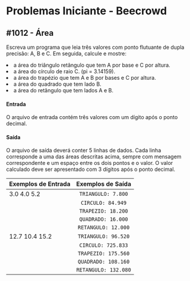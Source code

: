 # Problemas Iniciante - Beecrowd

## #1012 - Área

<p>Escreva um programa que leia três valores com ponto flutuante de dupla precisão: A, B e C. Em seguida, calcule e mostre:
<li> a área do triângulo retângulo que tem A por base e C por altura.</li>
<li> a área do círculo de raio C. (pi = 3.14159).</li>
<li> a área do trapézio que tem A e B por bases e C por altura.</li>
<li> a área do quadrado que tem lado B.</li>
<li> a área do retângulo que tem lados A e B.</li>

#### Entrada
O arquivo de entrada contém três valores com um dígito após o ponto decimal.

#### Saída
O arquivo de saída deverá conter 5 linhas de dados. Cada linha corresponde a uma das áreas descritas acima, sempre com mensagem correspondente e um espaço entre os dois pontos e o valor. O valor calculado deve ser apresentado com 3 dígitos após o ponto decimal.

| Exemplos de Entrada  | Exemplos de Saída    |
| -------------------- |:---------------------:|
| 3.0 4.0 5.2          | `TRIANGULO: 7.800`    |
|                      | `CIRCULO: 84.949`     |
|                      | `TRAPEZIO: 18.200`    |
|                      | `QUADRADO: 16.000`    |
|                      | `RETANGULO: 12.000`   |
| 12.7 10.4 15.2       | `TRIANGULO: 96.520`   |
|                      | `CIRCULO: 725.833`    |
|                      | `TRAPEZIO: 175.560`   |
|                      | `QUADRADO: 108.160`   |
|                      | `RETANGULO: 132.080`  |
